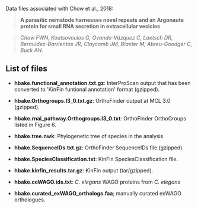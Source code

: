 Data files associated with Chow et al., 2018:

> **A parasitic nematode harnesses novel repeats and an Argonaute protein for small RNA secretion in extracellular vesicles**

> *Chow FWN, Koutsovoulos G, Ovando-Vázquez C, Laetsch DR, Bermúdez-Barrientos JR, Claycomb JM, Blaxter M, Abreu-Goodger C, Buck AH.*

List of files
------------

* **hbake.functional_annotation.txt.gz**: InterProScan output that has been converted to 'KinFin funtional annotation' format (gzipped).

* **hbake.Orthogroups.I3_0.txt.gz**: OrthoFinder output at MCL 3.0 (gzipped).

* **hbake.rnai_pathway.Orthogroups.I3_0.txt**: OrthoFinder OrthoGroups listed in Figure 6.

* **hbake.tree.nwk**: Phylogenetic tree of species in the analysis.

* **hbake.SequenceIDs.txt.gz**: OrthoFinder SequenceIDs file (gzipped).

* **hbake.SpeciesClassification.txt**: KinFin SpeciesClassification file.

* **hbake.kinfin_results.tar.gz**: KinFin output (tar/gzipped).

* **hbake.ceWAGO.ids.txt**: *C. elegans* WAGO proteins from *C. elegans*

* **hbake.curated_exWAGO_orthologs.faa**; manually curated exWAGO orthologues.
